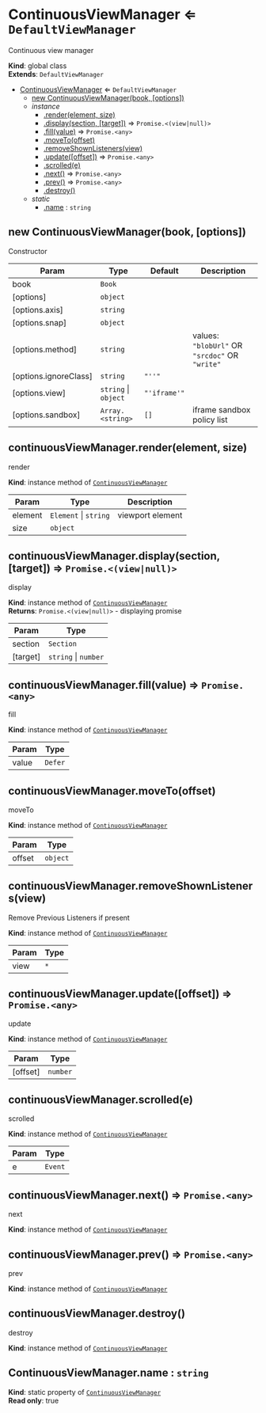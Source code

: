 <a name="ContinuousViewManager"></a>

# ContinuousViewManager ⇐ <code>DefaultViewManager</code>
Continuous view manager

**Kind**: global class  
**Extends**: <code>DefaultViewManager</code>  

* [ContinuousViewManager](#ContinuousViewManager) ⇐ <code>DefaultViewManager</code>
    * [new ContinuousViewManager(book, [options])](#new_ContinuousViewManager_new)
    * _instance_
        * [.render(element, size)](#ContinuousViewManager+render)
        * [.display(section, [target])](#ContinuousViewManager+display) ⇒ <code>Promise.&lt;(view\|null)&gt;</code>
        * [.fill(value)](#ContinuousViewManager+fill) ⇒ <code>Promise.&lt;any&gt;</code>
        * [.moveTo(offset)](#ContinuousViewManager+moveTo)
        * [.removeShownListeners(view)](#ContinuousViewManager+removeShownListeners)
        * [.update([offset])](#ContinuousViewManager+update) ⇒ <code>Promise.&lt;any&gt;</code>
        * [.scrolled(e)](#ContinuousViewManager+scrolled)
        * [.next()](#ContinuousViewManager+next) ⇒ <code>Promise.&lt;any&gt;</code>
        * [.prev()](#ContinuousViewManager+prev) ⇒ <code>Promise.&lt;any&gt;</code>
        * [.destroy()](#ContinuousViewManager+destroy)
    * _static_
        * [.name](#ContinuousViewManager.name) : <code>string</code>

<a name="new_ContinuousViewManager_new"></a>

## new ContinuousViewManager(book, [options])
Constructor


| Param | Type | Default | Description |
| --- | --- | --- | --- |
| book | <code>Book</code> |  |  |
| [options] | <code>object</code> |  |  |
| [options.axis] | <code>string</code> |  |  |
| [options.snap] | <code>object</code> |  |  |
| [options.method] | <code>string</code> |  | values: `"blobUrl"` OR `"srcdoc"` OR `"write"` |
| [options.ignoreClass] | <code>string</code> | <code>&quot;&#x27;&#x27;&quot;</code> |  |
| [options.view] | <code>string</code> \| <code>object</code> | <code>&quot;&#x27;iframe&#x27;&quot;</code> |  |
| [options.sandbox] | <code>Array.&lt;string&gt;</code> | <code>[]</code> | iframe sandbox policy list |

<a name="ContinuousViewManager+render"></a>

## continuousViewManager.render(element, size)
render

**Kind**: instance method of [<code>ContinuousViewManager</code>](#ContinuousViewManager)  

| Param | Type | Description |
| --- | --- | --- |
| element | <code>Element</code> \| <code>string</code> | viewport element |
| size | <code>object</code> |  |

<a name="ContinuousViewManager+display"></a>

## continuousViewManager.display(section, [target]) ⇒ <code>Promise.&lt;(view\|null)&gt;</code>
display

**Kind**: instance method of [<code>ContinuousViewManager</code>](#ContinuousViewManager)  
**Returns**: <code>Promise.&lt;(view\|null)&gt;</code> - displaying promise  

| Param | Type |
| --- | --- |
| section | <code>Section</code> | 
| [target] | <code>string</code> \| <code>number</code> | 

<a name="ContinuousViewManager+fill"></a>

## continuousViewManager.fill(value) ⇒ <code>Promise.&lt;any&gt;</code>
fill

**Kind**: instance method of [<code>ContinuousViewManager</code>](#ContinuousViewManager)  

| Param | Type |
| --- | --- |
| value | <code>Defer</code> | 

<a name="ContinuousViewManager+moveTo"></a>

## continuousViewManager.moveTo(offset)
moveTo

**Kind**: instance method of [<code>ContinuousViewManager</code>](#ContinuousViewManager)  

| Param | Type |
| --- | --- |
| offset | <code>object</code> | 

<a name="ContinuousViewManager+removeShownListeners"></a>

## continuousViewManager.removeShownListeners(view)
Remove Previous Listeners if present

**Kind**: instance method of [<code>ContinuousViewManager</code>](#ContinuousViewManager)  

| Param | Type |
| --- | --- |
| view | <code>\*</code> | 

<a name="ContinuousViewManager+update"></a>

## continuousViewManager.update([offset]) ⇒ <code>Promise.&lt;any&gt;</code>
update

**Kind**: instance method of [<code>ContinuousViewManager</code>](#ContinuousViewManager)  

| Param | Type |
| --- | --- |
| [offset] | <code>number</code> | 

<a name="ContinuousViewManager+scrolled"></a>

## continuousViewManager.scrolled(e)
scrolled

**Kind**: instance method of [<code>ContinuousViewManager</code>](#ContinuousViewManager)  

| Param | Type |
| --- | --- |
| e | <code>Event</code> | 

<a name="ContinuousViewManager+next"></a>

## continuousViewManager.next() ⇒ <code>Promise.&lt;any&gt;</code>
next

**Kind**: instance method of [<code>ContinuousViewManager</code>](#ContinuousViewManager)  
<a name="ContinuousViewManager+prev"></a>

## continuousViewManager.prev() ⇒ <code>Promise.&lt;any&gt;</code>
prev

**Kind**: instance method of [<code>ContinuousViewManager</code>](#ContinuousViewManager)  
<a name="ContinuousViewManager+destroy"></a>

## continuousViewManager.destroy()
destroy

**Kind**: instance method of [<code>ContinuousViewManager</code>](#ContinuousViewManager)  
<a name="ContinuousViewManager.name"></a>

## ContinuousViewManager.name : <code>string</code>
**Kind**: static property of [<code>ContinuousViewManager</code>](#ContinuousViewManager)  
**Read only**: true  
